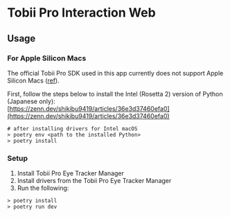 # Tobii Pro Interaction Web

## Usage

### For Apple Silicon Macs

The official Tobii Pro SDK used in this app currently does not support Apple Silicon Macs ([ref](https://developer.tobiipro.com/tobiiprosdk/platform-and-language.html)).

First, follow the steps below to install the Intel (Rosetta 2) version of Python (Japanese only):  
[https://zenn.dev/shikibu9419/articles/36e3d37460efa0](https://zenn.dev/shikibu9419/articles/36e3d37460efa0)

```shell
# after installing drivers for Intel macOS
> poetry env <path to the installed Python>
> poetry install
```

### Setup

1. Install Tobii Pro Eye Tracker Manager
2. Install drivers from the Tobii Pro Eye Tracker Manager
3. Run the following:

```shell
> poetry install
> poetry run dev
```
